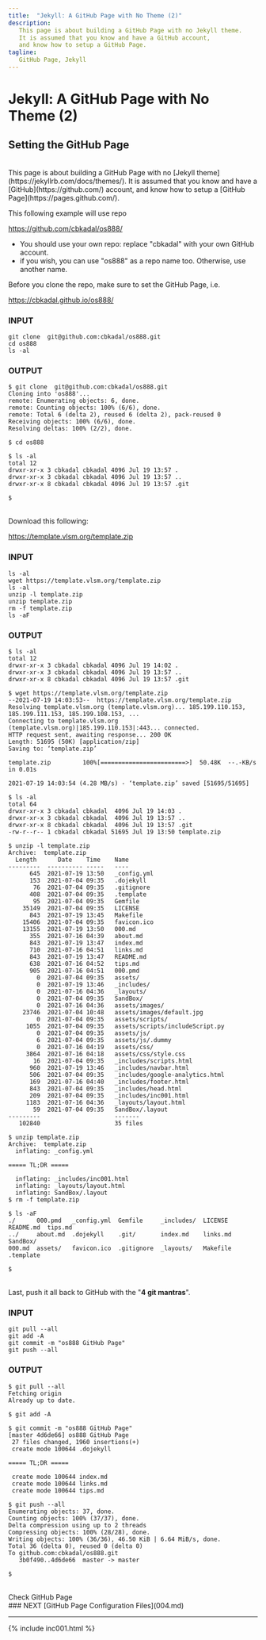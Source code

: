 ```yaml
---
title:  "Jekyll: A GitHub Page with No Theme (2)"
description:
   This page is about building a GitHub Page with no Jekyll theme.
   It is assumed that you know and have a GitHub account,
   and know how to setup a GitHub Page.
tagline:
   GitHub Page, Jekyll
---
```


# Jekyll: A GitHub Page with No Theme (2)

## Setting the GitHub Page

<br>
This page is about building a GitHub Page with no [Jekyll theme](https://jekyllrb.com/docs/themes/).
It is assumed that you know and have a [GitHub](https://github.com/) account, and know how to setup
a [GitHub Page](https://pages.github.com/).


This following example will use repo 

<https://github.com/cbkadal/os888/>

* You should use your own repo: replace "cbkadal" with your own GitHub account.
* if you wish, you can use "os888" as a repo name too. Otherwise, use another name.

Before you clone the repo, make sure to set the GitHub Page, i.e. 

<https://cbkadal.github.io/os888/>

### INPUT
```
git clone  git@github.com:cbkadal/os888.git
cd os888
ls -al

```

### OUTPUT
```
$ git clone  git@github.com:cbkadal/os888.git
Cloning into 'os888'...
remote: Enumerating objects: 6, done.
remote: Counting objects: 100% (6/6), done.
remote: Total 6 (delta 2), reused 6 (delta 2), pack-reused 0
Receiving objects: 100% (6/6), done.
Resolving deltas: 100% (2/2), done.

$ cd os888

$ ls -al
total 12
drwxr-xr-x 3 cbkadal cbkadal 4096 Jul 19 13:57 .
drwxr-xr-x 3 cbkadal cbkadal 4096 Jul 19 13:57 ..
drwxr-xr-x 8 cbkadal cbkadal 4096 Jul 19 13:57 .git

$ 

```

<br>
Download this following:

<https://template.vlsm.org/template.zip>

### INPUT
```
ls -al
wget https://template.vlsm.org/template.zip
ls -al
unzip -l template.zip 
unzip template.zip 
rm -f template.zip
ls -aF

```

### OUTPUT
```
$ ls -al
total 12
drwxr-xr-x 3 cbkadal cbkadal 4096 Jul 19 14:02 .
drwxr-xr-x 3 cbkadal cbkadal 4096 Jul 19 13:57 ..
drwxr-xr-x 8 cbkadal cbkadal 4096 Jul 19 13:57 .git

$ wget https://template.vlsm.org/template.zip
--2021-07-19 14:03:53--  https://template.vlsm.org/template.zip
Resolving template.vlsm.org (template.vlsm.org)... 185.199.110.153, 185.199.111.153, 185.199.108.153, ...
Connecting to template.vlsm.org (template.vlsm.org)|185.199.110.153|:443... connected.
HTTP request sent, awaiting response... 200 OK
Length: 51695 (50K) [application/zip]
Saving to: ‘template.zip’

template.zip         100%[========================>]  50.48K  --.-KB/s    in 0.01s   

2021-07-19 14:03:54 (4.28 MB/s) - ‘template.zip’ saved [51695/51695]

$ ls -al
total 64
drwxr-xr-x 3 cbkadal cbkadal  4096 Jul 19 14:03 .
drwxr-xr-x 3 cbkadal cbkadal  4096 Jul 19 13:57 ..
drwxr-xr-x 8 cbkadal cbkadal  4096 Jul 19 13:57 .git
-rw-r--r-- 1 cbkadal cbkadal 51695 Jul 19 13:50 template.zip

$ unzip -l template.zip 
Archive:  template.zip
  Length      Date    Time    Name
---------  ---------- -----   ----
      645  2021-07-19 13:50   _config.yml
      153  2021-07-04 09:35   .dojekyll
       76  2021-07-04 09:35   .gitignore
      408  2021-07-04 09:35   .template
       95  2021-07-04 09:35   Gemfile
    35149  2021-07-04 09:35   LICENSE
      843  2021-07-19 13:45   Makefile
    15406  2021-07-04 09:35   favicon.ico
    13155  2021-07-19 13:50   000.md
      355  2021-07-16 04:39   about.md
      843  2021-07-19 13:47   index.md
      710  2021-07-16 04:51   links.md
      843  2021-07-19 13:47   README.md
      638  2021-07-16 04:52   tips.md
      905  2021-07-16 04:51   000.pmd
        0  2021-07-04 09:35   assets/
        0  2021-07-19 13:46   _includes/
        0  2021-07-16 04:36   _layouts/
        0  2021-07-04 09:35   SandBox/
        0  2021-07-16 04:36   assets/images/
    23746  2021-07-04 10:48   assets/images/default.jpg
        0  2021-07-04 09:35   assets/scripts/
     1055  2021-07-04 09:35   assets/scripts/includeScript.py
        0  2021-07-04 09:35   assets/js/
        6  2021-07-04 09:35   assets/js/.dummy
        0  2021-07-16 04:19   assets/css/
     3864  2021-07-16 04:18   assets/css/style.css
       16  2021-07-04 09:35   _includes/scripts.html
      960  2021-07-19 13:46   _includes/navbar.html
      506  2021-07-04 09:35   _includes/google-analytics.html
      169  2021-07-16 04:40   _includes/footer.html
      843  2021-07-04 09:35   _includes/head.html
      209  2021-07-04 09:35   _includes/inc001.html
     1183  2021-07-16 04:36   _layouts/layout.html
       59  2021-07-04 09:35   SandBox/.layout
---------                     -------
   102840                     35 files

$ unzip template.zip 
Archive:  template.zip
  inflating: _config.yml             

===== TL;DR =====

  inflating: _includes/inc001.html   
  inflating: _layouts/layout.html    
  inflating: SandBox/.layout         
$ rm -f template.zip

$ ls -aF
./      000.pmd   _config.yml  Gemfile     _includes/  LICENSE   README.md  tips.md
../     about.md  .dojekyll    .git/       index.md    links.md  SandBox/
000.md  assets/   favicon.ico  .gitignore  _layouts/   Makefile  .template

$ 

```

<br>
Last, push it all back to GitHub with the "<b>4 git mantras</b>".

### INPUT
```
git pull --all
git add -A
git commit -m "os888 GitHub Page"
git push --all

```

### OUTPUT
```
$ git pull --all
Fetching origin
Already up to date.

$ git add -A

$ git commit -m "os888 GitHub Page"
[master 4d6de66] os888 GitHub Page
 27 files changed, 1960 insertions(+)
 create mode 100644 .dojekyll

===== TL;DR =====

 create mode 100644 index.md
 create mode 100644 links.md
 create mode 100644 tips.md

$ git push --all
Enumerating objects: 37, done.
Counting objects: 100% (37/37), done.
Delta compression using up to 2 threads
Compressing objects: 100% (28/28), done.
Writing objects: 100% (36/36), 46.50 KiB | 6.64 MiB/s, done.
Total 36 (delta 0), reused 0 (delta 0)
To github.com:cbkadal/os888.git
   3b0f490..4d6de66  master -> master

$

```

<br>
Check GitHub Page
<https://cbkadal.github.io/os888/>

<br>
### NEXT
[GitHub Page Configuration Files](004.md)

<br>
<hr>
{% include inc001.html %}

